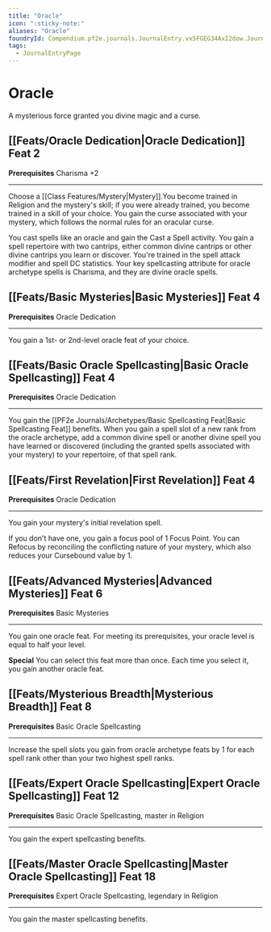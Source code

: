 ```yaml
---
title: "Oracle"
icon: ":sticky-note:"
aliases: "Oracle"
foundryId: Compendium.pf2e.journals.JournalEntry.vx5FGEG34AxI2dow.JournalEntryPage.ngVnNmi1Qke3lTy0
tags:
  - JournalEntryPage
---
```


# Oracle
A mysterious force granted you divine magic and a curse.

## [[Feats/Oracle Dedication|Oracle Dedication]] Feat 2

**Prerequisites** Charisma +2

* * *

Choose a [[Class Features/Mystery|Mystery]].You become trained in Religion and the mystery's skill; if you were already trained, you become trained in a skill of your choice. You gain the curse associated with your mystery, which follows the normal rules for an oracular curse.

You cast spells like an oracle and gain the Cast a Spell activity. You gain a spell repertoire with two cantrips, either common divine cantrips or other divine cantrips you learn or discover. You're trained in the spell attack modifier and spell DC statistics. Your key spellcasting attribute for oracle archetype spells is Charisma, and they are divine oracle spells.

## [[Feats/Basic Mysteries|Basic Mysteries]] Feat 4

**Prerequisites** Oracle Dedication

* * *

You gain a 1st- or 2nd-level oracle feat of your choice.

## [[Feats/Basic Oracle Spellcasting|Basic Oracle Spellcasting]] Feat 4

**Prerequisites** Oracle Dedication

* * *

You gain the [[PF2e Journals/Archetypes/Basic Spellcasting Feat|Basic Spellcasting Feat]] benefits. When you gain a spell slot of a new rank from the oracle archetype, add a common divine spell or another divine spell you have learned or discovered (including the granted spells associated with your mystery) to your repertoire, of that spell rank.

## [[Feats/First Revelation|First Revelation]] Feat 4

**Prerequisites** Oracle Dedication

* * *

You gain your mystery's initial revelation spell.

If you don't have one, you gain a focus pool of 1 Focus Point. You can Refocus by reconciling the conflicting nature of your mystery, which also reduces your Cursebound value by 1.

## [[Feats/Advanced Mysteries|Advanced Mysteries]] Feat 6

**Prerequisites** Basic Mysteries

* * *

You gain one oracle feat. For meeting its prerequisites, your oracle level is equal to half your level.

**Special** You can select this feat more than once. Each time you select it, you gain another oracle feat.

## [[Feats/Mysterious Breadth|Mysterious Breadth]] Feat 8

**Prerequisites** Basic Oracle Spellcasting

* * *

Increase the spell slots you gain from oracle archetype feats by 1 for each spell rank other than your two highest spell ranks.

## [[Feats/Expert Oracle Spellcasting|Expert Oracle Spellcasting]] Feat 12

**Prerequisites** Basic Oracle Spellcasting, master in Religion

* * *

You gain the expert spellcasting benefits.

## [[Feats/Master Oracle Spellcasting|Master Oracle Spellcasting]] Feat 18

**Prerequisites** Expert Oracle Spellcasting, legendary in Religion

* * *

You gain the master spellcasting benefits.